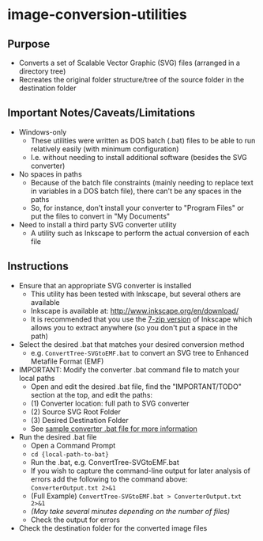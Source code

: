 # image-conversion-utilities

## Purpose

* Converts a set of Scalable Vector Graphic (SVG) files (arranged in a directory tree)
* Recreates the original folder structure/tree of the source folder in the destination folder

## Important Notes/Caveats/Limitations

* Windows-only
    * These utilities were written as DOS batch (.bat) files to be able to run relatively easily (with minimum configuration) 
    * I.e. without needing to install additional software (besides the SVG converter)
* No spaces in paths
    * Because of the batch file constraints (mainly needing to replace text in variables in a DOS batch file), there can't be any spaces in the paths
    * So, for instance, don't install your converter to "Program Files" or put the files to convert in "My Documents"
* Need to install a third party SVG converter utility
    * A utility such as Inkscape to perform the actual conversion of each file

## Instructions 

* Ensure that an appropriate SVG converter is installed
    * This utility has been tested with Inkscape, but several others are available
    * Inkscape is available at: http://www.inkscape.org/en/download/
    * It is recommended that you use the [7-zip version](https://inkscape.org/en/download/) of Inkscape which allows you to extract anywhere (so you don't put a space in the path)
* Select the desired .bat that matches your desired conversion method
    * e.g. `ConvertTree-SVGtoEMF.bat` to convert an SVG tree to Enhanced Metafile Format (EMF) 
* IMPORTANT: Modify the converter .bat command file to match your local paths
    *  Open and edit the desired .bat file, find the "IMPORTANT/TODO" section at the top, and edit the paths:
    *  (1) Converter location: full path to SVG converter
    *  (2) Source SVG Root Folder
    *  (3) Desired Destination Folder
    *  See [sample converter .bat file for more information](./ConvertTree-SVGtoEMF.bat)
*  Run the desired .bat file
    *  Open a Command Prompt
    *  `cd {local-path-to-bat}`
    *  Run the .bat, e.g. ConvertTree-SVGtoEMF.bat
    *  If you wish to capture the command-line output for later analysis of errors add the following to the command above: `ConverterOutput.txt 2>&1`
    *  (Full Example)  `ConvertTree-SVGtoEMF.bat > ConverterOutput.txt 2>&1` 
    *  *(May take several minutes depending on the number of files)*
    *  Check the output for errors
*  Check the destination folder for the converted image files


